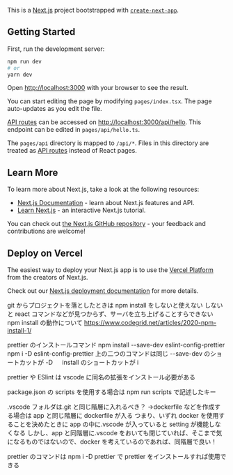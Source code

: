This is a [Next.js](https://nextjs.org/) project bootstrapped with [`create-next-app`](https://github.com/vercel/next.js/tree/canary/packages/create-next-app).

## Getting Started

First, run the development server:

```bash
npm run dev
# or
yarn dev
```

Open [http://localhost:3000](http://localhost:3000) with your browser to see the result.

You can start editing the page by modifying `pages/index.tsx`. The page auto-updates as you edit the file.

[API routes](https://nextjs.org/docs/api-routes/introduction) can be accessed on [http://localhost:3000/api/hello](http://localhost:3000/api/hello). This endpoint can be edited in `pages/api/hello.ts`.

The `pages/api` directory is mapped to `/api/*`. Files in this directory are treated as [API routes](https://nextjs.org/docs/api-routes/introduction) instead of React pages.

## Learn More

To learn more about Next.js, take a look at the following resources:

- [Next.js Documentation](https://nextjs.org/docs) - learn about Next.js features and API.
- [Learn Next.js](https://nextjs.org/learn) - an interactive Next.js tutorial.

You can check out [the Next.js GitHub repository](https://github.com/vercel/next.js/) - your feedback and contributions are welcome!

## Deploy on Vercel

The easiest way to deploy your Next.js app is to use the [Vercel Platform](https://vercel.com/new?utm_medium=default-template&filter=next.js&utm_source=create-next-app&utm_campaign=create-next-app-readme) from the creators of Next.js.

Check out our [Next.js deployment documentation](https://nextjs.org/docs/deployment) for more details.

git からプロジェクトを落としたときは npm install をしないと使えない
しないと react コマンドなどが見つからず、サーバを立ち上げることすらできない
npm install の動作について
https://www.codegrid.net/articles/2020-npm-install-1/

prettier のインストールコマンド
npm install --save-dev eslint-config-prettier
npm i -D eslint-config-prettier
上の二つのコマンドは同じ
--save-dev のショートカットが -D 　 install のショートカットが i

prettier や ESlint は vscode に同名の拡張をインストール必要がある

package.json の scripts を使用する場合は
npm run scripts で記述したキー

.vscode フォルダは.git と同じ階層に入れるべき？
→dockerfile などを作成する場合は app と同じ階層に dockerfile が入る
つまり、いずれ docker を使用することを決めたときに app の中に.vscode が入っていると setting が機能しなくなる
しかし、app と同階層に.vscode をおいても閉じていれば、そこまで気になるものではないので、docker を考えているのであれば、同階層で良い！

prettier のコマンドは
npm i -D prettier
で prettier をインストールすれば使用できる
